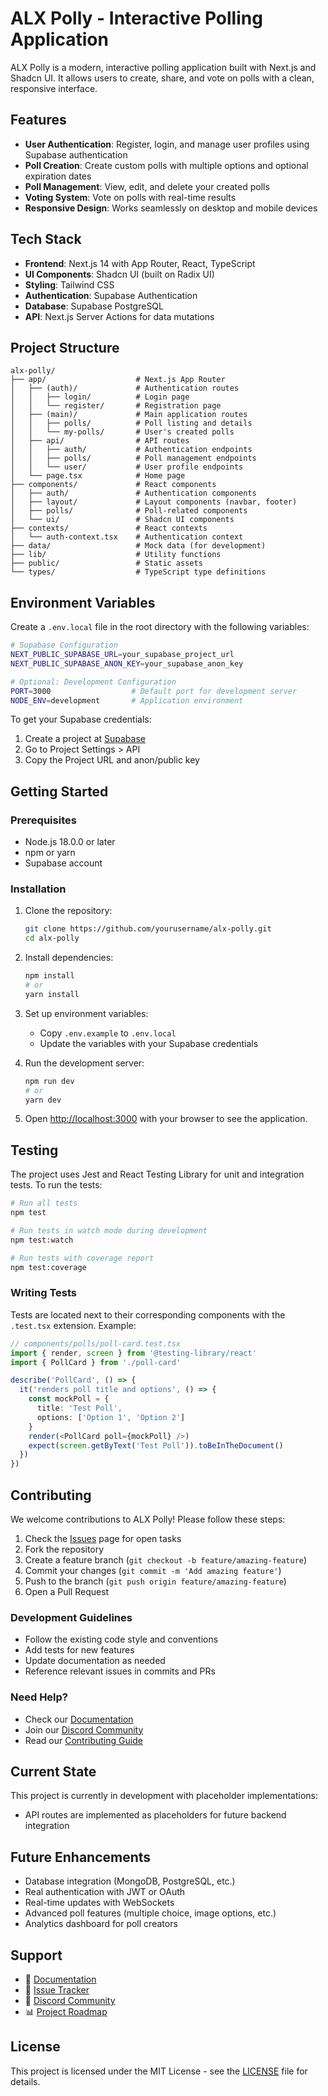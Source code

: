 # ALX Polly - Interactive Polling Application

ALX Polly is a modern, interactive polling application built with Next.js and Shadcn UI. It allows users to create, share, and vote on polls with a clean, responsive interface.

## Features

- **User Authentication**: Register, login, and manage user profiles using Supabase authentication
- **Poll Creation**: Create custom polls with multiple options and optional expiration dates
- **Poll Management**: View, edit, and delete your created polls
- **Voting System**: Vote on polls with real-time results
- **Responsive Design**: Works seamlessly on desktop and mobile devices

## Tech Stack

- **Frontend**: Next.js 14 with App Router, React, TypeScript
- **UI Components**: Shadcn UI (built on Radix UI)
- **Styling**: Tailwind CSS
- **Authentication**: Supabase Authentication
- **Database**: Supabase PostgreSQL
- **API**: Next.js Server Actions for data mutations

## Project Structure

```
alx-polly/
├── app/                    # Next.js App Router
│   ├── (auth)/             # Authentication routes
│   │   ├── login/          # Login page
│   │   └── register/       # Registration page
│   ├── (main)/             # Main application routes
│   │   ├── polls/          # Poll listing and details
│   │   └── my-polls/       # User's created polls
│   ├── api/                # API routes
│   │   ├── auth/           # Authentication endpoints
│   │   ├── polls/          # Poll management endpoints
│   │   └── user/           # User profile endpoints
│   └── page.tsx            # Home page
├── components/             # React components
│   ├── auth/               # Authentication components
│   ├── layout/             # Layout components (navbar, footer)
│   ├── polls/              # Poll-related components
│   └── ui/                 # Shadcn UI components
├── contexts/               # React contexts
│   └── auth-context.tsx    # Authentication context
├── data/                   # Mock data (for development)
├── lib/                    # Utility functions
├── public/                 # Static assets
└── types/                  # TypeScript type definitions
```

## Environment Variables

Create a `.env.local` file in the root directory with the following variables:

```bash
# Supabase Configuration
NEXT_PUBLIC_SUPABASE_URL=your_supabase_project_url
NEXT_PUBLIC_SUPABASE_ANON_KEY=your_supabase_anon_key

# Optional: Development Configuration
PORT=3000                  # Default port for development server
NODE_ENV=development       # Application environment
```

To get your Supabase credentials:
1. Create a project at [Supabase](https://supabase.com)
2. Go to Project Settings > API
3. Copy the Project URL and anon/public key

## Getting Started

### Prerequisites

- Node.js 18.0.0 or later
- npm or yarn
- Supabase account

### Installation

1. Clone the repository:
   ```bash
   git clone https://github.com/yourusername/alx-polly.git
   cd alx-polly
   ```

2. Install dependencies:
   ```bash
   npm install
   # or
   yarn install
   ```

3. Set up environment variables:
   - Copy `.env.example` to `.env.local`
   - Update the variables with your Supabase credentials

4. Run the development server:
   ```bash
   npm run dev
   # or
   yarn dev
   ```

5. Open [http://localhost:3000](http://localhost:3000) with your browser to see the application.

## Testing

The project uses Jest and React Testing Library for unit and integration tests. To run the tests:

```bash
# Run all tests
npm test

# Run tests in watch mode during development
npm test:watch

# Run tests with coverage report
npm test:coverage
```

### Writing Tests

Tests are located next to their corresponding components with the `.test.tsx` extension. Example:

```typescript
// components/polls/poll-card.test.tsx
import { render, screen } from '@testing-library/react'
import { PollCard } from './poll-card'

describe('PollCard', () => {
  it('renders poll title and options', () => {
    const mockPoll = {
      title: 'Test Poll',
      options: ['Option 1', 'Option 2']
    }
    render(<PollCard poll={mockPoll} />)
    expect(screen.getByText('Test Poll')).toBeInTheDocument()
  })
})
```

## Contributing

We welcome contributions to ALX Polly! Please follow these steps:

1. Check the [Issues](https://github.com/yourusername/alx-polly/issues) page for open tasks
2. Fork the repository
3. Create a feature branch (`git checkout -b feature/amazing-feature`)
4. Commit your changes (`git commit -m 'Add amazing feature'`)
5. Push to the branch (`git push origin feature/amazing-feature`)
6. Open a Pull Request

### Development Guidelines

- Follow the existing code style and conventions
- Add tests for new features
- Update documentation as needed
- Reference relevant issues in commits and PRs

### Need Help?

- Check our [Documentation](https://github.com/yourusername/alx-polly/wiki)
- Join our [Discord Community](https://discord.gg/alx-polly)
- Read our [Contributing Guide](https://github.com/yourusername/alx-polly/blob/main/CONTRIBUTING.md)

## Current State

This project is currently in development with placeholder implementations:
- API routes are implemented as placeholders for future backend integration

## Future Enhancements

- Database integration (MongoDB, PostgreSQL, etc.)
- Real authentication with JWT or OAuth
- Real-time updates with WebSockets
- Advanced poll features (multiple choice, image options, etc.)
- Analytics dashboard for poll creators

## Support

- 📝 [Documentation](https://github.com/yourusername/alx-polly/wiki)
- 🐛 [Issue Tracker](https://github.com/yourusername/alx-polly/issues)
- 💬 [Discord Community](https://discord.gg/alx-polly)
- 📊 [Project Roadmap](https://github.com/yourusername/alx-polly/projects)

## License

This project is licensed under the MIT License - see the [LICENSE](LICENSE) file for details.
